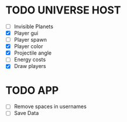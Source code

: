 # TODO UNIVERSE HOST

- [ ] Invisible Planets
- [x] Player gui
- [ ] Player spawn
- [x] Player color
- [x] Projectile angle
- [ ] Energy costs
- [x] Draw players

# TODO APP
- [ ] Remove spaces in usernames
- [ ] Save Data
